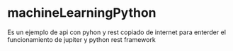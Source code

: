 # machineLearningPython
Es un ejemplo de api con pyhon y rest copiado de internet para enterder el  funcionamiento de jupiter  y python rest  framework 

